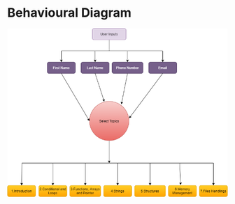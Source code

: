 

# Behavioural Diagram

![Behavioural](https://github.com/Arsha28/STEPin-CLanguageEbook/blob/main/2_Architecture/Projectflowchart.png)